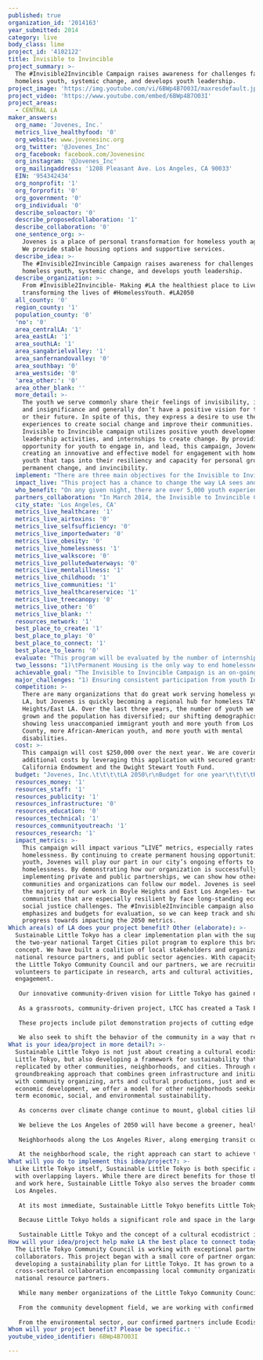 ```yaml
---
published: true
organization_id: '2014163'
year_submitted: 2014
category: live
body_class: lime
project_id: '4102122'
title: Invisible to Invincible
project_summary: >-
  The #Invisible2Invincible Campaign raises awareness for challenges faced by
  homeless youth, systemic change, and develops youth leadership.
project_image: 'https://img.youtube.com/vi/6BWp4B7O03I/maxresdefault.jpg'
project_video: 'https://www.youtube.com/embed/6BWp4B7O03I'
project_areas:
  - CENTRAL LA
maker_answers:
  org_name: 'Jovenes, Inc.'
  metrics_live_healthyfood: '0'
  org_website: www.jovenesinc.org
  org_twitter: '@Jovenes_Inc'
  org_facebook: facebook.com/Jovenesinc
  org_instagram: '@Jovenes_Inc'
  org_mailingaddress: '1208 Pleasant Ave. Los Angeles, CA 90033'
  EIN: '954342434'
  org_nonprofit: '1'
  org_forprofit: '0'
  org_government: '0'
  org_individual: '0'
  describe_soloactor: '0'
  describe_proposedcollaboration: '1'
  describe_collaboration: '0'
  one_sentence_org: >-
    Jovenes is a place of personal transformation for homeless youth ages 18-25.
    We provide stable housing options and supportive services. 
  describe_idea: >-
    The #Invisible2Invincible Campaign raises awareness for challenges faced by
    homeless youth, systemic change, and develops youth leadership.
  describe_organization: >-
    From #Invisible2Invincible- Making #LA the healthiest place to Live and
    transforming the lives of #HomelessYouth. #LA2050
  all_county: '0'
  region_county: '1'
  population_county: '0'
  'no': '0'
  area_centralLA: '1'
  area_eastLA: '1'
  area_southLA: '1'
  area_sangabrielvalley: '1'
  area_sanfernandovalley: '0'
  area_southbay: '0'
  area_westside: '0'
  'area_other:': '0'
  area_other_blank: ''
  more_detail: >-
    The youth we serve commonly share their feelings of invisibility, isolation,
    and insignificance and generally don’t have a positive vision for themselves
    or their future. In spite of this, they express a desire to use their
    experiences to create social change and improve their communities. The
    Invisible to Invincible campaign utilizes positive youth development,
    leadership activities, and internships to create change. By providing an
    opportunity for youth to engage in, and lead, this campaign, Jovenes is
    creating an innovative and effective model for engagement with homeless
    youth that taps into their resiliency and capacity for personal growth,
    permanent change, and invincibility.
  implement: "There are three main objectives for the Invisible to Invincible Campaign: 1) Political/Community change regarding the four challenges identified in our research & policy report, 2) increasing awareness & support for homeless youth within our community and neighbors, and 3) personal transformation for program participants. As Jovenes continues to expand our housing capacity, we also seek to identify and address policies and systems that push youth into homelessness or which contribute to the challenges they face as they seek to move their lives forward. \r\n\r\nOur youth recently made a documentary entitled “From Invisible to Invincible” which tells powerful stories of how they became homeless and highlights their resilience. The Invisible to Invincible Campaign will utilize this film, along with our research and policy report, to educate our community and empower our youth to create change. Currently, Jovenes is offering three types of internships within this campaign:\r\n\r\n1.\tInvisible to Invincible Interns: raise awareness of youth homelessness in our Los Angeles, and advocate for potential solutions. In addition, interns will work with Jovenes staff to develop and coordinate new tools and activities to assist our clients and youth in our community overcome their personal cycles of homelessness and access the necessary resources for a better future. These interns also lead presentations and screenings of the Jovenes documentary. \r\n2.\tPeer Healthcare Ambassadors: Obtaining health coverage is a priority for homeless youth, but navigating the healthcare system presents a constant challenge. Through partnerships with agencies that specialize in healthcare enrollment, Jovenes is able to create internship opportunities where our youth become trained in healthcare promotion and conduct youth focused outreach and education activities to help other youth receive the care they need. \r\n3.\tSocial Media Ambassadors: Create content through blogs, Facebook, and Twitter to create awareness for the Invisible to Invincible Campaign and the challenges faced by homeless youth. "
  impact_live: "This project has a chance to change the way LA sees and understands youth homelessness, and the ways homeless youth view themselves. By creating powerful content utilizing research, program-based data, and storytelling and utilizing the reach of social media, creative presentations, and strong partnerships, the #Invisible2Invincible campaign has the potential to help prioritize homeless youth as a population which needs every opportunity to succeed.   \r\nThe young men housed at Jovenes come from a very diverse set of backgrounds and have many reasons why they are experiencing homelessness. We see youth who have recently immigrated to the US, youth recently released from jail, youth who have been institutionalized through the foster care system, LGBTQ youth who have been pushed out of their homes, youth with mental disabilities, youth leaving gangs, and a variety of ethnicities \r\nDespite their differences, the youth (especially those who choose to participate in the #Invisible2Invincible Campaign) learn to see through what typically sets them apart and understand how to come together. Through Jovenes, youth learn that homelessness is just an experience that they are going through- it doesn’t define them or limit their dreams. This lesson exemplified in how youth begin to support one another, provide encouragement, and celebrate each other’s successes. Each of the youth has experienced times when they have been put down or made to feel invisible. By working together to tap into their inherent resiliency and strengths, they begin to feel Invincible and learn how to overcome their challenges in a positive and productive way.\r\nIn addition to changing the narrative and raising awareness for homeless youth, this campaign can also make LA a healthier place to live today and in 2050 by advocating for increased permanent housing and ensuring at-risk and homeless youth have access to healthcare. Through Jovenes’ growing Continuum of Care, which is expanding to over 70 units of housing (including short-term shelter, permanent supportive housing, affordable housing, and subsidized rental units), we will be able to showcase the various ways our city can end youth homelessness through public/private partnerships. By creating youth-friendly healthcare outreach materials & presentations, this campaign can make the process for youth to enroll in healthcare a less daunting and more accessible opportunity. "
  who_benefit: "On any given night, there are over 5,000 youth experiencing homelessness on the streets of Los Angeles. In the public schools surrounding Jovenes, we have learned that there are over 1,000 students who face housing instability. Although the youth we serve come from diverse backgrounds, common barriers to a stable future are found throughout our target population. The findings in our Research and Policy Report, titled From the Fringes - Understanding Homelessness Transition Age Youth in Inner City Los Angeles. This report identified four main challenges faced by homeless youth, which we are addressing through the campaign: \r\n1.\tBarriers to safe, supportive, and affordable housing\r\n2.\tChallenges accessing basic benefits and health services\r\n3.\tBarriers to educational, professional, and economic development \r\n4.\tOvercoming trauma and emotional illiteracy.\r\n\r\nThe membership base for the campaign primarily comes from the young men Jovenes serves in our shelter programs and youth who have exited homelessness and moved into permanent housing. When working with homeless youth, we see that providing small stipends recognizes the immediate needs of our youth and values the commitment they make to this project. In addition, Jovenes will continue to work with partners and volunteers to create storytelling projects featuring the youth we serve in order to highlight their stories, raise awareness, and improve our youth’s sense and vision of themselves through art.\r\n\r\nThrough this campaign, Jovenes seeks to provide internships and leadership development activities to approximately 20 youth each year. All youth are between the ages of 18-25, are currently or have recently experienced homelessness, and are predominantly Latino and African-American. We seek to have a broad impact through this campaign that could potentially benefit the thousands of youth who experience homelessness in Los Angeles each year."
  partners_collaboration: "In March 2014, the Invisible to Invincible Campaign began operating out of the brand new Wellness Center at the LAC+USC General Hospital, where we are able to engage in close partnership and youth development practices with the fifteen other organizations that are co-located at this facility. Basing these internships and activities out of the Wellness Center provides youth with valuable work experience in a professional setting. \r\nEngaging with partners will be key to the success of the Invisible to Invincible Campaign. Partnerships are critical to advance our policy/systems change agenda, create additional opportunities for youth, and create storytelling projects. The following are key confirmed organizations and partners whom Jovenes is collaborating with to move this project forward:\r\n1.\tWellness Center organizations\r\n2.\tBuilding Healthy Communities- Boyle Heights (includes over 40 Boyle Heights based non-profits)\r\n3.\tCorporation for Supportive Housing\r\n4.\tDepartment of Mental Health/Housing Institute\r\n5.\tThe Los Angeles Coalition to End Youth Homelessness\r\n6.\tBoyle Heights Coalition for a Safe and Drug-Free Community\r\n7.\tArt Center College of Design\r\n8.\tAdvancing Justice LA\r\n9.\tBoyle Heights Technology Youth Center/Youth Opportunity Movement\r\n10.\tBrothers, Sons, Selves Collaborative for Boys & Young Men of Color"
  city_state: 'Los Angeles, CA'
  metrics_live_healthcare: '1'
  metrics_live_airtoxins: '0'
  metrics_live_selfsufficiency: '0'
  metrics_live_importedwater: '0'
  metrics_live_obesity: '0'
  metrics_live_homelessness: '1'
  metrics_live_walkscore: '0'
  metrics_live_pollutedwaterways: '0'
  metrics_live_mentalillness: '1'
  metrics_live_childhood: '1'
  metrics_live_communities: '1'
  metrics_live_healthcareservice: '1'
  metrics_live_treecanopy: '0'
  metrics_live_other: '0'
  metrics_live_blank: ''
  resources_network: '1'
  best_place_to_create: '1'
  best_place_to_play: '0'
  best_place_to_connect: '1'
  best_place_to_learn: '0'
  evaluate: "This program will be evaluated by the number of internship opportunities Jovenes is able to create, the number of youth Jovenes is able to connect to leadership and storytelling activities, and our ability to affect policy and systems change. A major challenge is operating this campaign is its uniqueness; it is very rare for homeless youth to be engaged in this manner. As youth are participating in these internships, they are still working on a personal level to overcome the challenges associated with homelessness.\r\n\r\nIn addition, Jovenes will utilize the data we collect through our housing programs to contribute to the conversations and knowledge about best practices for helping youth permanently exit homelessness. Over the last three years, Jovenes has tripled our capacity by creating permanent housing. We’re using a mix of public funding, private financing, effective partnerships, and innovative program design to offer youth multiple forms of permanent housing that are flexible enough to meet their needs and various challenges. \r\n\r\nLearning from our data is critically important to improving our services. As the organization continues to grow, we are seeking to ensure that the data and information we collect from our youth can be used to better understand the unique challenges faced by our population, and institute best practices to quickly move them into permanent housing.  Unfortunately, data about the overall effectiveness of housing programs for homeless youth in LA is not widely available. That’s why Jovenes is partnering with organizations like the Corporation for Supportive Housing and the LA Coalition to End Youth Homelessness to develop better sets of data and metrics so we can have a better measurement for evaluation across the city, and organize a more comprehensive Homeless Youth Point-In-Time count in January 2015 which will produce more accurate data.. We seek to be a major contributor in the development of metrics and evaluation tools that will help our community continue to improve services for homeless youth. "
  two_lessons: "1)\tPermanent Housing is the only way to end homelessness. For the first 20 years that Jovenes has been around, we were only able to offer short-term shelter programs to our youth. It’s unrealistic to expect homeless youth who have gone through so many traumas to turn their lives around in 90 days, or even 8 months. It didn’t provide our youth with enough time and support to recover, increase their self-confidence, build trusting relationships, visualize their goals, and put in place a plan of action. We also learned from emerging best practices and were noticing the shift in federal policies that are really emphasizing permanent housing over shelter services. It was our moment to make strategic decisions that would provide our agency with the best opportunity to grow, and provide our youth with the best opportunities to succeed.\r\n2)\tIt takes more than housing to help youth successfully end their personal cycles of homelessness. Bringing our youth into this campaign not only allows Jovenes to put a face on the issues surrounding youth homelessness, but is also a powerful tool to empower our youth to live successful and independent lives. We encourage our youth to think of themselves as leaders and our process is geared to bring out their voice, increase their confidence & connectedness, and become independent. To develop leadership, Jovenes creates opportunities for engagement through paid internships. A critical challenge and need for our youth is to gain work experience and develop financial independence."
  achievable_goal: "The Invisible to Invincible Campaign is an on-going project that started in March 2014. Support from LA 2050 will supercharge this initiative and take our public awareness efforts to the next level. Jovenes seeks to continually hire and train interns to participate in this campaign and staff the Wellness Center office. Goals for the campaign are to hold screenings of the documentary From Invisible to Invincible at least twice per month, as well as organize events and forums on topics that are related to this campaign (such as a healthcare forum targeting at-risk youth to help and encourage them to obtain healthcare).  \r\n•\tMarch 2014- Open Wellness Center Office\r\n•\tApril 2014- Hire 1st round of interns\r\n•\tMay-September 2014- Hold community meetings and presentations \r\n•\tOctober 2014- TAY Healthcare Convening \r\n•\tNovember  2014- Hire 2nd round of Interns\r\n•\tNovember 2014- August 2015 continue campaign/internship activities, hold community meetings and presentations.\r\n"
  major_challenges: "1) Ensuring consistent participation from youth Interns: \r\nHomeless youth face constant instability. They are in a position where they must look out for their futures by focusing on employment and income development. As a result, taking on an internship oftentimes presents a conflict with their other priorities, such as searching for full-time jobs, applying for benefits which they are eligible for, receiving counseling, and overcoming the trauma of homelessness. By providing stipends to youth interns, we are able to develop a manageable works schedule, provide a financial incentive, and support youth in their pathway of personal growth. \r\n\r\n2)\tChallenging the stereotypes:\r\nThere is little widespread knowledge about homeless youth in LA, but there are common stereotypes that this population chooses to be homeless, is lazy, and that they do not make positive contributions to our society. This campaign can directly confront those stereotypes and misconceptions by showcasing the resilience of this population, highlighting their personal growth, creating understanding of their challenges, and displaying how they contribute through employment, volunteerism, and empowerment. In addition, ending youth homelessness is a public benefit that reduces costs associated with incarceration, healthcare, and emergency services. "
  competition: >-
    There are many organizations that do great work serving homeless youth in
    LA, but Jovenes is quickly becoming a regional hub for homeless TAY in Boyle
    Heights/East LA. Over the last three years, the number of youth we serve has
    grown and the population has diversified; our shifting demographics are
    showing less unaccompanied immigrant youth and more youth from Los Angeles
    County, more African-American youth, and more youth with mental
    disabilities.
  cost: >-
    This campaign will cost $250,000 over the next year. We are covering the
    additional costs by leveraging this application with secured grants from The
    California Endowment and the Dwight Stewart Youth Fund.
  budget: "Jovenes, Inc.\t\t\t\tLA 2050\r\nBudget for one year\t\t\t\tRequest\r\n\t\t\t\t\r\nSALARIES\t\t\t\tYEAR 1\r\nExecutive Director\t (90,000 \t6.25%)\t\t5,625\r\nProgram coordinator\t (45,760 \t12.50%)\t\t5,720\r\nProgram Assistant\t  (31,200 \t100.00%)\t\t31,200\r\nTOTAL\t\t\t\t42,545\r\nFringe and Benefit\t (23.53%)\t\t\t10,011\r\nTOTAL PERSONNEL\t\t\t\t52,556\r\nNON PERSONNEL\t\t\t\t\r\nSupplies, material & tech\t\t\t\t5,000\r\nMeetings\t\t\t\t1,900\r\nYouth incentive\t\t\t\t12,000\r\nStory telling partner\t\t\t\t5,000\r\nEvaluation \t\t\t\t6,000\r\nTransportation\t\t\t\t1,500\r\nInsurance \t\t\t\t1,000\r\nPhone \t\t\t\t1,000\r\nOccupancy \t\t\t\t1,000\r\nTOTAL NON PERSONNEL\t\t\t\t34,400\r\nTOTAL PERSONNEL AND NON PERSONNEL\t\t\t\t86,956\r\nadministration\t(15%)\t\t\t13,044\r\nTOTAL \t\t\t\t100,000"
  resources_money: '1'
  resources_staff: '1'
  resources_publicity: '1'
  resources_infrastructure: '0'
  resources_education: '0'
  resources_technical: '1'
  resources_communityoutreach: '1'
  resources_research: '1'
  impact_metrics: >-
    This campaign will impact various “LIVE” metrics, especially rates of
    homelessness. By continuing to create permanent housing opportunities for
    youth, Jovenes will play our part in our city’s ongoing efforts to end
    homelessness. By demonstrating how our organization is successfully
    implementing private and public partnerships, we can show how other
    communities and organizations can follow our model. Jovenes is seeking to do
    the majority of our work in Boyle Heights and East Los Angeles- two
    communities that are especially resilient by face long-standing economic and
    social justice challenges. The #Invisible2Invincible campaign also
    emphasizes and budgets for evaluation, so we can keep track and share our
    progress towards impacting the 2050 metrics.
Which area(s) of LA does your project benefit? Other (elaborate): >-
  Sustainable Little Tokyo has a clear implementation plan with the support of
  the two-year national Target Cities pilot program to explore this brand new
  concept. We have built a coalition of local stakeholders and organizations,
  national resource partners, and public sector agencies. With capacity led by
  the Little Tokyo Community Council and our partners, we are recruiting
  volunteers to participate in research, arts and cultural activities, and civic
  engagement.
   
   Our innovative community-driven vision for Little Tokyo has gained national attention. Little Tokyo accepted an invitation to take part in the Clinton Global Initiatives-backed Target Cities pilot program – a two-year program of EcoDistricts, a national non-profit based in Portland Oregon that works to “amplify and accelerate district-scale community regeneration and create replicable models for next-generation urban revitalization” (EcoDistricts).
   
   As a grassroots, community-driven project, LTCC has created a Task Force, open to public participation, and a smaller Steering Committee working group. This structure provides a venue for community input and engagement to help shape the Cultural EcoDistrict concept, goals, and activities. Three work areas - Real Estate and Built Environment, Educational Initiatives and Community Engagement, and Arts and Culture – are defining tangible projects and outcomes for this two year initial workplan.
   
   These projects include pilot demonstration projects of cutting edge green infrastructure such as district stormwater retention and infiltration, district heating and cooling, "living machine" graywater filtration, landscaping, and a mini-solar electric grid. We are looking at enhanced green space, energy efficient buildings, and increasing walkability with complete and green streets. We are also engaging businesses and residents to implement water and energy efficiency measures, strengthening their bottom lines and household disposable incomes.
   
   We also seek to shift the behavior of the community in a way that resonates with community values. The Japanese concept of 'mottainai', which roughly translates out to ‘what a waste to shame’ or ‘too precious to waste’ is already a common cultural value in the community. We are taking the idea of 'mottainai' and using it to connect and engage the community to the work of Sustainable Little Tokyo, and exploring related arts and cultural programming.
What is your idea/project in more detail?: >-
  Sustainable Little Tokyo is not just about creating a cultural ecodistrict in
  Little Tokyo, but also developing a framework for sustainability that can be
  replicated by other communities, neighborhoods, and cities. Through our
  groundbreaking approach that combines green infrastructure and initiatives
  with community organizing, arts and cultural productions, just and equitable
  economic development, we offer a model for other neighborhoods seeking long
  term economic, social, and environmental sustainability.
   
   As concerns over climate change continue to mount, global cities like Los Angeles must innovate policy, financing, infrastructure, and collaborative governance that reduces our carbon footprint and dependence on imported water and energy. We can also simultaneously improve public health outcomes, strengthen our local economies, and celebrate our rich cultural diversity. However, this future will take a tremendous amount of work, collaboration across many sectors, and leverage dwindling public resources with private capital investment. 
   
   We believe the Los Angeles of 2050 will have become a greener, healthier region one neighborhood at a time. We are just the first in what can be a network of interconnected neighborhood laboratories to discover new solutions, inspire future generations, and connect to our neighbors and our histories. 
   
   Neighborhoods along the Los Angeles River, along emerging transit corridors, and all throughout the region are struggling with questions and fears of gentrification and displacement. Without clear demonstrations and equitable public policy, Los Angeles just might tip back in the reverse direction of increasing greenhouse gas emissions, vehicle miles travelled, rising rents, and lost opportunities.
   
   At the neighborhood scale, the right approach can start to achieve the multiple benefits we are aiming for. Through district-scaled infrastructure, we can achieve water and energy efficiencies of 30-50% better than baseline. Businesses can join together with marketing and visibility as going green, saving money and attracting new customers. Residents and community members can come together and engage one another to share ideas about healthy living, saving resources, and improving their quality of life. Through the Little Tokyo Cultural Ecodistrict, we hope to demonstrate that we can accelerate the process of achieving the Los Angeles of 2050.
What will you do to implement this idea/project?: >-
  Like Little Tokyo itself, Sustainable Little Tokyo is both specific and broad,
  with overlapping layers. While there are direct benefits for those that live
  and work here, Sustainable Little Tokyo also serves the broader community and
  Los Angeles.
   
   At its most immediate, Sustainable Little Tokyo benefits Little Tokyo stakeholders – businesses, residents, nonprofits, tourists, and other community members. In building this Cultural Ecodistrict - with tangible environmental sustainability targets while retaining our historic and cultural context - we are working towards a future that preserves our sense of community, culture, and neighborhood while placing us squarely in the future of innovative environmental developments. By making our neighborhood greener, we make the lives of our residents, businesses, workers, and visitors healthier and vibrant. By preserving our cultural and historic roots, while focusing on the economic health of our community and in particular, small family-owned businesses, we maintain our distinct community identity.
   
   Because Little Tokyo holds a significant role and space in the larger Japanese American and Asian American communities, these broader communities will also benefit. Recognizing that Little Tokyo is more of a symbolic home than a residential home to most of the Japanese American community, there nonetheless remains a sense of urgency to maintain the community for future generations. Indeed, Sustainable Little Tokyo it is rooted in long-held cultural and community values passed down from generation to generation. We have integrated fundamental community values like 'Mottainai' (what a shame to waste), 'Kodomono tameni; (for future generations), and 'Banbutsu' (interconnectedness) into a contemporary environmental context.
   
   Sustainable Little Tokyo and the concept of a cultural ecodistrict is also something that benefits the entire city, region, and even the nation. Our groundbreaking and pioneering work can serve as a model to other neighborhoods, the city, and all across the country. Already public agencies have seen how Little Tokyo can serve as a place to pilot innovative projects that can be replicated across the region. Because the conditions of gentrification, development, and transportation planning in Little Tokyo are issues that are mirrored in marginalized communities across the greater Los Angeles region, we hope to create a model of sustainability in all the ways for communities to use for themselves.
How will your idea/project help make LA the best place to connect today? In LA2050?: >-
  The Little Tokyo Community Council is working with exceptional partners and
  collaborators. This project began with a small core of partner organizations
  developing a sustainability plan for Little Tokyo. It has grown to a
  cross-sectoral collaboration encompassing local community organizations and
  national resource partners.
    
   While many member organizations of the Little Tokyo Community Council are actively participating in this initiative, organizations providing committed key leadership include the Japanese American Cultural and Community Center, Kizuna, and Great Leap. These organizations provide deep cultural roots, a large and growing base of support throughout Los Angeles County, and staff and volunteer capacity.
    
   From the community development field, we are working with confirmed partners such as LTSC Community Development Corporation, Enterprise Community Partners, NeighborWorks America, the Local Initiatives Support Corporation, and the Low Income Investment Fund. These partners bring sophisticated understanding of real estate development and finance, equity and affordability, and capacity building. 
    
   From the environmental sector, our confirmed partners include Ecodistricts, the Natural Resources Defense Council, Global Green USA. These partners bring expertise around climate change, sustainability planning, and green technology.
Whom will your project benefit? Please be specific.: ''
youtube_video_identifier: 6BWp4B7O03I

---
```

